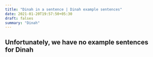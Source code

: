 ```yaml
---
title: "Dinah in a sentence | Dinah example sentences"
date: 2021-01-20T19:57:50+05:30
draft: falses
summary: "Dinah"
---
```

## Unfortunately, we have no example sentences for Dinah                 
